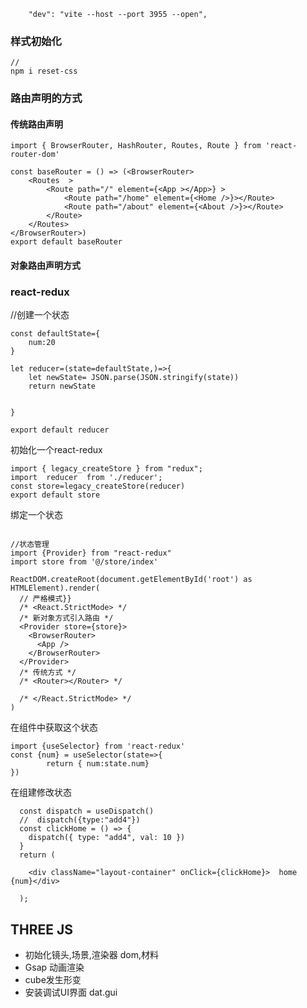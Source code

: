 <!--
 * @Author: Gavin 850680822@qq.com
 * @Date: 2022-11-25 14:13:59
 * @LastEditors: Gavin 850680822@qq.com
 * @LastEditTime: 2022-12-07 22:54:32
 * @FilePath: \workspace\three-admin-react\README.md
 * @Description: 这是默认设置,请设置`customMade`, 打开koroFileHeader查看配置 进行设置: https://github.com/OBKoro1/koro1FileHeader/wiki/%E9%85%8D%E7%BD%AE
-->
```
    "dev": "vite --host --port 3955 --open",
```
### 样式初始化
```
//
npm i reset-css
```


### 路由声明的方式

#### 传统路由声明
```
import { BrowserRouter, HashRouter, Routes, Route } from 'react-router-dom'

const baseRouter = () => (<BrowserRouter>
    <Routes  >
        <Route path="/" element={<App ></App>} >
            <Route path="/home" element={<Home />}></Route>
            <Route path="/about" element={<About />}></Route>
        </Route>
    </Routes>
</BrowserRouter>)
export default baseRouter
```

#### 对象路由声明方式


### react-redux 

//创建一个状态
```
const defaultState={
    num:20
}

let reducer=(state=defaultState,)=>{
    let newState= JSON.parse(JSON.stringify(state))
    return newState


}

export default reducer
```
初始化一个react-redux
```
import { legacy_createStore } from "redux";
import  reducer  from './reducer';
const store=legacy_createStore(reducer)
export default store
```
绑定一个状态
```

//状态管理
import {Provider} from "react-redux"
import store from '@/store/index'

ReactDOM.createRoot(document.getElementById('root') as HTMLElement).render(
  // 严格模式}}
  /* <React.StrictMode> */
  /* 新对象方式引入路由 */
  <Provider store={store}>
    <BrowserRouter>
      <App />
    </BrowserRouter>
  </Provider>
  /* 传统方式 */
  /* <Router></Router> */

  /* </React.StrictMode> */
)
```
在组件中获取这个状态

```
import {useSelector} from 'react-redux'
const {num} = useSelector(state=>{
        return { num:state.num}
})
```

在组建修改状态

```
  const dispatch = useDispatch()
  //  dispatch({type:"add4"})
  const clickHome = () => {
    dispatch({ type: "add4", val: 10 })
  }
  return (

    <div className="layout-container" onClick={clickHome}>  home  {num}</div>

  );
```

## THREE JS
* 初始化镜头,场景,渲染器 dom,材料
* Gsap 动画渲染
* cube发生形变
* 安装调试UI界面 dat.gui
